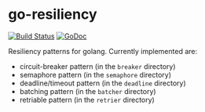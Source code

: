 go-resiliency
=============

[![Build Status](https://travis-ci.org/eapache/go-resiliency.svg?branch=master)](https://travis-ci.org/eapache/go-resiliency)
[![GoDoc](https://godoc.org/github.com/eapache/go-resiliency?status.svg)](https://godoc.org/github.com/eapache/go-resiliency)

Resiliency patterns for golang. Currently implemented are:
- circuit-breaker pattern (in the `breaker` directory)
- semaphore pattern (in the `semaphore` directory)
- deadline/timeout pattern (in the `deadline` directory)
- batching pattern (in the `batcher` directory)
- retriable pattern (in the `retrier` directory)
